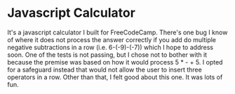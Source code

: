 # Javascript Calculator

It's a javascript calculator I built for FreeCodeCamp.  There's one bug I know of where it does not process the answer correctly if you add do multiple negative subtractions in a row (i.e. 6-(-9)-(-7)) which I hope to address soon.  One of the tests is not passing, but I chose not to bother with it because the premise was based on how it would process 5 * - + 5.  I opted for a safeguard instead that would not allow the user to insert three operators in a row.  Other than that, I felt good about this one.  It was lots of fun.
